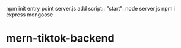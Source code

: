 npm init
entry point server.js
add script::
"start": node server.js
npm i express mongoose

# mern-tiktok-backend
